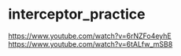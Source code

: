 # interceptor_practice

https://www.youtube.com/watch?v=6rNZFo4eyhE
https://www.youtube.com/watch?v=6tALfw_mSB8
